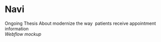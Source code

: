 # Navi
Ongoing Thesis About modernize the way  patients receive appointment information
<br>*Webflow mockup*
